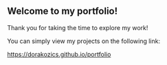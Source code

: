 ## Welcome to my portfolio!

Thank you for taking the time to explore my work! 

You can simply view my projects on the following link:

https://dorakozics.github.io/portfolio
